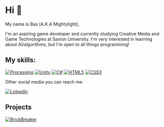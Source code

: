 # Hi 👋

My name is Bas (A.K.A Mightylight),

I'm an aspiring game developer and currently studying Creative Media and Game Technologies
at Saxion University. I'm very interested in learning about AI/algorithms, but I'm open to all things programming!

## My skills:
[![Processing](https://img.shields.io/badge/processing-%23006699.svg?style=for-the-badge&logo=processingfoundation&logoColor=white)](https://www.processing.org) [![Unity](https://img.shields.io/badge/unity-%23000000.svg?style=for-the-badge&logo=unity&logoColor=white)](https://www.unity.com) [![C#](https://img.shields.io/badge/c%23-%23239120.svg?style=for-the-badge&logo=c-sharp&logoColor=white)](https://docs.microsoft.com/en-us/dotnet/csharp/) [![HTML5](https://img.shields.io/badge/html5-%23E34F26.svg?style=for-the-badge&logo=html5&logoColor=white)](https://https://nl.wikipedia.org/wiki/HTML5) [![CSS3](https://img.shields.io/badge/css3-%231572B6.svg?style=for-the-badge&logo=css3&logoColor=white)](https://nl.wikipedia.org/wiki/Cascading_Style_Sheets)

Other social media you can reach me: 

[![LinkedIn](https://img.shields.io/badge/linkedin-%230077B5.svg?style=for-the-badge&logo=linkedin&logoColor=white)](https://www.linkedin.com/in/basmeddeler/)

## Projects
[![BrickBreaker](https://github-readme-stats.vercel.app/api/pin/?username=Mightylight&repo=BrickBreakerGame&theme=dark)](https://github.com/Mightylight/BrickbreakerGame)
